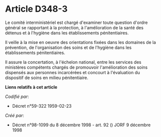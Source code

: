 # Article D348-3

Le comité interministériel est chargé d'examiner toute question d'ordre général se rapportant à la protection, à
l'amélioration de la santé des détenus et à l'hygiène dans les établissements pénitentiaires.

Il veille à la mise en oeuvre des orientations fixées dans les domaines de la prévention, de l'organisation des soins et de
l'hygiène dans les établissements pénitentiaires.

Il assure la concertation, à l'échelon national, entre les services des ministères compétents chargés de promouvoir
l'amélioration des soins dispensés aux personnes incarcérées et concourt à l'évaluation du dispositif de soins en milieu
pénitentiaire.

**Liens relatifs à cet article**

_Codifié par_:

  - Décret n°59-322 1959-02-23

_Créé par_:

  - Décret n°98-1099 du 8 décembre 1998 - art. 92 () JORF 9 décembre 1998
